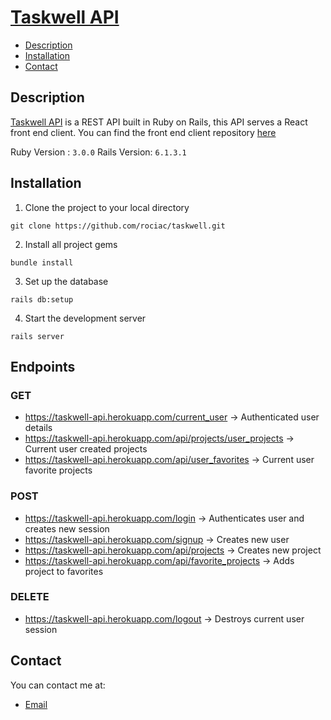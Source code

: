 # [Taskwell API](https://taskwell-api.herokuapp.com/) 

- [Description](#description)
- [Installation](#installation)
- [Contact](#contact)

## Description
[Taskwell API](https://taskwell-api.herokuapp.com/) is a REST API built in Ruby on Rails, this API serves a React front end client. You can find the front end client repository [here](https://github.com/rociac/taskwell)

Ruby Version : ```3.0.0```
Rails Version: ```6.1.3.1```

## Installation

1. Clone the project to your local directory
```
git clone https://github.com/rociac/taskwell.git
```
2. Install all project gems
```
bundle install
```
3. Set up the database
```
rails db:setup
```
4. Start the development server
```
rails server
```

## Endpoints

### GET
  * https://taskwell-api.herokuapp.com/current_user               -> Authenticated user details
  * https://taskwell-api.herokuapp.com/api/projects/user_projects -> Current user created projects
  * https://taskwell-api.herokuapp.com/api/user_favorites         -> Current user favorite projects
  
### POST
  * https://taskwell-api.herokuapp.com/login                  -> Authenticates user and creates new session
  * https://taskwell-api.herokuapp.com/signup                 -> Creates new user
  * https://taskwell-api.herokuapp.com/api/projects           -> Creates new project
  * https://taskwell-api.herokuapp.com/api/favorite_projects  -> Adds project to favorites

### DELETE
  * https://taskwell-api.herokuapp.com/logout -> Destroys current user session
  
  

## Contact

You can contact me at:

- [Email](mailto:acosta.rodolfo.rca@gmail.com)



